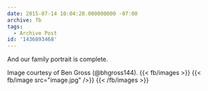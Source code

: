 ```yaml
---
date: 2015-07-14 10:04:28.000000000 -07:00
archive: fb
tags: 
  - Archive Post
id: '1436893468'
---
```


And our family portrait is complete.

Image courtesy of Ben Gross (@bhgross144).
{{< fb/images >}}
{{< fb/image src="image.jpg" />}}
{{< /fb/images >}}

